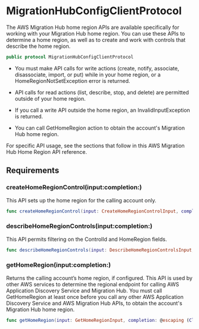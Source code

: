 # MigrationHubConfigClientProtocol

The AWS Migration Hub home region APIs are available specifically for working with your Migration Hub home region. You can use these APIs to determine a home region, as well as to create and work with controls that describe the home region.

``` swift
public protocol MigrationHubConfigClientProtocol 
```

  - You must make API calls for write actions (create, notify, associate, disassociate, import, or put) while in your home region, or a HomeRegionNotSetException error is returned.

  - API calls for read actions (list, describe, stop, and delete) are permitted outside of your home region.

  - If you call a write API outside the home region, an InvalidInputException is returned.

  - You can call GetHomeRegion action to obtain the account's Migration Hub home region.

For specific API usage, see the sections that follow in this AWS Migration Hub Home Region API reference.

## Requirements

### createHomeRegionControl(input:completion:)

This API sets up the home region for the calling account only.

``` swift
func createHomeRegionControl(input: CreateHomeRegionControlInput, completion: @escaping (ClientRuntime.SdkResult<CreateHomeRegionControlOutputResponse, CreateHomeRegionControlOutputError>) -> Void)
```

### describeHomeRegionControls(input:completion:)

This API permits filtering on the ControlId and HomeRegion fields.

``` swift
func describeHomeRegionControls(input: DescribeHomeRegionControlsInput, completion: @escaping (ClientRuntime.SdkResult<DescribeHomeRegionControlsOutputResponse, DescribeHomeRegionControlsOutputError>) -> Void)
```

### getHomeRegion(input:completion:)

Returns the calling account’s home region, if configured. This API is used by other AWS services to determine the regional endpoint for calling AWS Application Discovery Service and Migration Hub. You must call GetHomeRegion at least once before you call any other AWS Application Discovery Service and AWS Migration Hub APIs, to obtain the account's Migration Hub home region.

``` swift
func getHomeRegion(input: GetHomeRegionInput, completion: @escaping (ClientRuntime.SdkResult<GetHomeRegionOutputResponse, GetHomeRegionOutputError>) -> Void)
```
